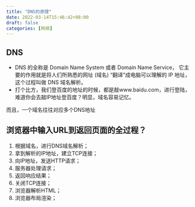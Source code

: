 ```yaml
---
title: "DNS的原理"
date: 2022-03-14T15:46:42+08:00
draft: false
categories: [网络]
---
```

## DNS

* DNS 的全称是 Domain Name System 或者 Domain Name Service，
它主要的作用就是将人们所熟悉的网址 (域名) “翻译”成电脑可以理解的 IP 地址， 这个过程叫做 DNS 域名解析。 
* 打个比方，我们登百度的地址的时候，都是敲www.baidu.com，进行登陆，难道你会去敲IP地址登百度？明显，域名容易记忆。

而且，一个域名往往对应多个DNS地址

## 浏览器中输入URL到返回页面的全过程？

1. 根据域名，进行DNS域名解析；
2. 拿到解析的IP地址，建立TCP连接；
3. 向IP地址，发送HTTP请求；
4. 服务器处理请求；
5. 返回响应结果；
6. 关闭TCP连接；
7. 浏览器解析HTML；
8. 浏览器布局渲染；




